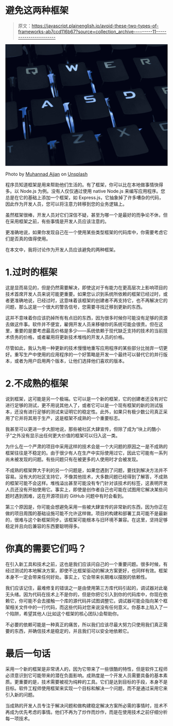 # 避免这两种框架

> 原文：<https://javascript.plainenglish.io/avoid-these-two-types-of-frameworks-ab7ccd116b67?source=collection_archive---------11----------------------->

![](img/ca8285a0c7bdd0cbef221fe070e349fc.png)

Photo by [Muhannad Ajjan](https://unsplash.com/@isword?utm_source=medium&utm_medium=referral) on [Unsplash](https://unsplash.com?utm_source=medium&utm_medium=referral)

程序员知道框架是用来帮助他们生活的。有了框架，你可以比在本地做事情快得多。以 Node.js 为例。没有人仅仅通过使用 native Node.js 来编写应用程序。您总是在它的基础上添加一个框架，如 Express.js，它抽象掉了许多嘈杂的代码，因此作为开发人员，您可以将注意力转移到您的业务逻辑上。

虽然框架很棒，开发人员对它们深信不疑，甚至为哪一个是最好的而争论不休，但在采用框架之前，有些事情是开发人员应该注意的。

更准确地说，如果你发现自己在一个使用某些类型框架的代码库中，你需要考虑它们是否真的值得使用。

在本文中，我将讨论作为开发人员应该避免的两种框架。

# 1.过时的框架

这是显而易见的，但是仍然需要解决，即使这对于有能力在更高层次上影响项目的技术首席开发人员来说可能更重要。如果您认识到系统所依赖的框架已经过时，或者更准确地说，已经过时，这意味着该框架的创建者不再支持它，也不再解决它的问题，那么这是一个很大的警告信号，您需要寻找迁移到更新的东西。

这并不意味着你应该扔掉所有有点旧的东西，因为很多时候你可能没有足够的资源去做这件事。软件并不便宜，雇佣开发人员来移植你的系统可能会很贵。但在这里，重要的是要考虑最高价格是多少——系统依赖于现代缺乏支持的技术的当前技术债务的价格，或者雇用将更新技术堆栈的开发人员的价格。

尽管如此，我认为用一种更新的技术慢慢地重写应用程序的某些部分比抛弃一切更好。重写生产中使用的应用程序的一个好策略是开发一个最终可以替代它的并行版本，或者为用户启用两个版本，让他们选择他们喜欢的版本。

# 2.不成熟的框架

说到框架，这可能是另一个极端。它可以是一个新的框架，它的创建者还没有对它进行足够的测试，更不用说其他人了，或者它可以是一个现有框架的新的测试版本，还没有进行足够的测试来证明它的稳定性。此外，如果只有极少数公司真正采用了它并将其用于生产，这是框架不成熟的一个重要标志。

我甚至可以更进一步大胆地说，那些被社区大肆宣传，但除了成为“块上的酷小子”之外没有显示出任何更大价值的框架可以归入这一类。

为什么在一个严肃的项目中采用这样的技术会是一个大问题的原因之一是不成熟的框架往往是不稳定的。由于很少有人在生产中实际使用过它，因此它可能有一系列尚未被发现的问题。有些问题只有在被更多的人使用时才会被发现。

不成熟的框架弊大于利的另一个问题是，如果您遇到了问题，要找到解决方法并不容易。没有大的社区支持它，不像其他技术，大多数问题已经得到了解答，不成熟的框架可能不会这样。堆栈溢出甚至可能没有专门针对该技术的标签，这表明开发人员还没有开始使用它。事实上，即使是创作者自己也可能在试图用它解决某些问题时遇到困难，这在开源项目的 GitHub 问题中有时会看到。

第三个原因是，你可能会想避免采用一些被大肆宣传的非常新的东西，因为你正在做的项目周围的基础设施可能不允许这样做。项目的构建和部署工具可能不是最新的，很难与这个新框架同步。该框架可能根本与旧环境不兼容。在这里，坚持足够稳定并且向后兼容的东西要聪明得多。

# 你真的需要它们吗？

在引入新工具和技术之前，这也是我们应该问自己的一个重要问题。很多时候，有经过测试的本地解决方案，即使不比框架驱动的解决方案更好，也同样有效。框架本身不一定会带来任何好处。事实上，它会带来长期难以摆脱的依赖性。

我们应该记住，最难修复的错误之一是由使用第三方库代码引起的，调试器对此毫无头绪。因为代码在技术上不是你的，但是你把它引入到你的代码库中，你现在依赖它，你可能不会去接触一个库的源代码并试图调整它。调试器可能会指向某个框架相关文件中的一行代码，而这些代码对您来说没有任何意义。你基本上陷入了一个陷阱，希望其他人(比如这个框架的核心团队)会帮助你。

不必要的依赖可能是一种真正的痛苦，所以我们应该尽最大努力只使用我们真正需要的东西，并确信技术是稳定的，并且我们可以安全地依赖它。

# 最后一句话

采用一个新的框架是非常诱人的，因为它带来了一些很酷的特性，但是软件工程师必须意识到它可能带来的潜在负面影响。成熟度是一个开发人员需要具备的基本素质。更重要的是，技术需要被视为纯粹的工具。它们是达到目标的手段，本身不是目标。软件工程师使用框架来实现一个目标和解决一个问题，而不是通过采用它来引入新的问题。

当成熟的开发人员专注于解决问题和做构建稳定解决方案所必需的事情时，技术不再成为优先考虑的事情。他们不再为了炒作而炒作，而是在使用技术之前仔细分析每一项技术。